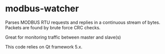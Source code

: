 # modbus-watcher

Parses MODBUS RTU requests and replies in a continuous stream of bytes. Packets
are found by brute force CRC checks.

Great for monitoring traffic between master and slave(s)

This code relies on Qt framework 5.x.